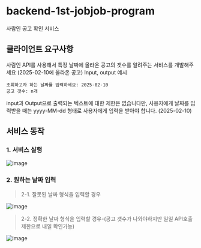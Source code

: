 # backend-1st-jobjob-program
사람인 공고 확인 서비스

## 클라이언트 요구사항

사람인 API를 사용해서 특정 날짜에 올라온 공고의 갯수를 알려주는 서비스를 개발해주세요 (2025-02-10에 올라온 공고)
Input, output 예시
```
조회하고자 하는 날짜를 입력하세요: 2025-02-10
공고 갯수: n개
```
input과 Output으로 출력되는 텍스트에 대한 제한은 없습니다만, 사용자에게 날짜를 입력받을 때는 yyyy-MM-dd 형태로 사용자에게 입력을 받아야 합니다. (2025-02-10)


## 서비스 동작

### 1. 서비스 실행

![image](https://github.com/user-attachments/assets/f56c0609-2ad8-46f5-b20e-b7f3a2e9a883)

### 2. 원하는 날짜 입력
   
  > 2-1. 잘못된 날짜 형식을 입력할 경우
  
   ![image](https://github.com/user-attachments/assets/9d6c9dd7-7555-47c7-bc65-63ab6f13bfb9)
   
  > 2-2. 정확한 날짜 형식을 입력할 경우-(공고 갯수가 나와야하지만 일일 API호출 제한으로 내일 확인가능)
  
   ![image](https://github.com/user-attachments/assets/e9ad4d96-7c80-4ff9-b943-5d6b60374b99)

   

